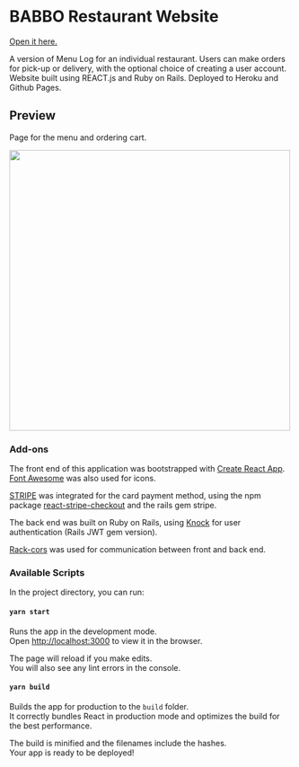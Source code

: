 # BABBO Restaurant Website

[Open it here.](https://anapgsilva.github.io/restaurant_client/#/)

A version of Menu Log for an individual restaurant. Users can make orders for pick-up or delivery, with the optional choice of creating a user account. Website built using REACT.js and Ruby on Rails. Deployed to Heroku and Github Pages.

## Preview
Page for the menu and ordering cart.

<img src="https://anapgsilva.github.io/restaurant_client/public/babbo.png" width="500">


### Add-ons

The front end of this application was bootstrapped with [Create React App](https://github.com/facebook/create-react-app). [Font Awesome](https://fontawesome.com/) was also used for icons.

[STRIPE](https://stripe.com/docs/development) was integrated for the card payment method, using the npm package [react-stripe-checkout](https://www.npmjs.com/package/react-stripe-checkout) and the rails gem stripe.

The back end was built on Ruby on Rails, using [Knock](https://dev.to/amckean12/user-authentication-for-a-rails-api-and-a-react-client-part-1-server-side-3fej) for user authentication (Rails JWT gem version).

[Rack-cors](https://github.com/cyu/rack-cors) was used for communication between front and back end.


### Available Scripts

In the project directory, you can run:

#### `yarn start`

Runs the app in the development mode.<br />
Open [http://localhost:3000](http://localhost:3000) to view it in the browser.

The page will reload if you make edits.<br />
You will also see any lint errors in the console.


#### `yarn build`

Builds the app for production to the `build` folder.<br />
It correctly bundles React in production mode and optimizes the build for the best performance.

The build is minified and the filenames include the hashes.<br />
Your app is ready to be deployed!
